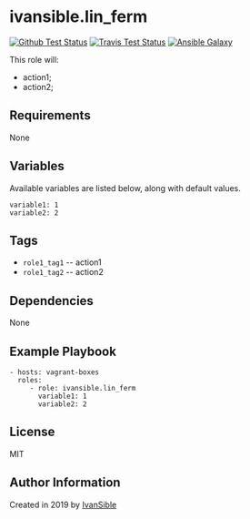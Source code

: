 # ivansible.lin_ferm

[![Github Test Status](https://github.com/ivansible/lin-ferm/workflows/Molecule%20test/badge.svg?branch=master)](https://github.com/ivansible/lin-ferm/actions)
[![Travis Test Status](https://travis-ci.org/ivansible/lin-ferm.svg?branch=master)](https://travis-ci.org/ivansible/lin-ferm)
[![Ansible Galaxy](https://img.shields.io/badge/galaxy-ivansible.lin__ferm-68a.svg?style=flat)](https://galaxy.ansible.com/ivansible/lin_ferm/)

This role will:
 - action1;
 - action2;


## Requirements

None


## Variables

Available variables are listed below, along with default values.

    variable1: 1
    variable2: 2


## Tags

- `role1_tag1` -- action1
- `role1_tag2` -- action2


## Dependencies

None


## Example Playbook

    - hosts: vagrant-boxes
      roles:
         - role: ivansible.lin_ferm
           variable1: 1
           variable2: 2


## License

MIT


## Author Information

Created in 2019 by [IvanSible](https://github.com/ivansible)
